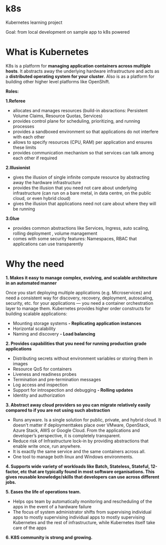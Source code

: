# k8s
Kubernetes learning project

Goal: from local development on sample app to k8s powered

# What is Kubernetes
K8s is a platform for **managing application containers across multiple hosts**. It abstracts away the underlying hardware infrastructure and acts as a **distributed operating system for your cluster**.
Also is as a platform for building other higher level platforms like OpenShift.

**Roles:**

**1.Referee**
- allocates and manages resources (build-in absractions: Persistent Volume Claims, Resource Quotas, Services)
- provides control plane for scheduling, prioritizing, and running processes
- provides a sandboxed environment so that applications do not interfere with each other
- allows to specify resources (CPU, RAM) per application and ensures these limits
- provides communication mechanism so that services can talk among each other if required 

**2.Illusionist**
- gives the illusion of single infinite compute resource by abstracting away the hardware infrastructure
- provides the illusion that you need not care about underlying infrastructure (can run on a bare metal, in data centre, on the public cloud, or even hybrid cloud)
- gives the illusion that applications need not care about where they will be running

**3.Glue**
- provides common abstractions like Services, Ingress, auto scaling, rolling deployment , volume management
- comes with some security features: Namespaces, RBAC that applications can use transparently

# Why the need

**1. Makes it easy to manage complex, evolving, and scalable architecture in an automated manner**

Once you start deploying multiple applications (e.g. Microservices) and need a consistent way for discovery, recovery, deployment, autoscaling, security, etc. for your applications — you need a container orchestration layer to manage them.
Kubernetes provides higher order constructs for building scalable applications:
- Mounting storage systems
**- Replicating application instances**
- Horizontal scalability
- Naming and discovery
**- Load balancing**

**2. Provides capabilities that you need for running production grade applications**

- Distributing secrets without environment variables or storing them in images
- Resource QoS for containers
- Liveness and readiness probes
- Termination and pre-termination messages
- Log access and inspection
- Support for introspection and debugging
**- Rolling updates**
- Identity and authorization

**3. Abstract away cloud providers so you can migrate relatively easily compared to if you are not using such abstraction**
- Runs anyware. Is a single solution for public, private, and hybrid cloud. It doesn't matter if deploymenttakes place over VMware, OpenStack, Azure Stack, AWS or Google Cloud. From the applications and developer’s perspective, it is completely transparent.
- Reduce risk of Infrastructure lock-in by providing abstractions that enable write once, run anywhere. 
- It is exactly the same service and the same containers across all.
- One tool to manage both linux and Windows environments.
  
**4. Supports wide variety of workloads like Batch, Stateless, Stateful, 12-factor, etc that are typically found in most software organisations. This gives reusable knowledge/skills that developers can use across different jobs.**

**5. Eases the life of operations team.**
- Helps ops team by automatically monitoring and rescheduling of the apps in the event of a hardware failure
- The focus of system administrator shifts from supervising individual apps to mostly supervising individual apps to mostly supervising Kubernetes and the rest of infrastructure, while Kubernetes itself take care of the apps
  
**6. K8S community is strong and growing.**
